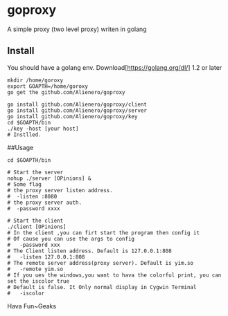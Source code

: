 goproxy
=======
A simple proxy (two level proxy) writen in golang

## Install
You should have a golang env. Download[https://golang.org/dl/] 1.2 or later        
```
mkdir /home/goroxy
export GOAPTH=/home/goroxy
go get the github.com/Alienero/goproxy

go install github.com/Alienero/goproxy/client
go install github.com/Alienero/goproxy/server
go install github.com/Alienero/goproxy/key
cd $GOAPTH/bin
./key -host [your host]
# Instlled.
```
##Usage
```
cd $GOAPTH/bin

# Start the server
nohup ./server [OPinions] &
# Some flag
# the proxy server listen address.
#  -listen :8080
# the proxy server auth.
#  -password xxxx

# Start the client
./client [OPinions] 
# In the client ,you can firt start the program then config it
# Of cause you can use the args to config
#   -password xxx
# The Client listen address. Default is 127.0.0.1:808
#   -listen 127.0.0.1:808
# The remote server address(proxy server). Default is yim.so
#   -remote yim.so
# If you ues the windows,you want to hava the colorful print, you can set the iscolor true
# Default is false. It Only normal display in Cygwin Terminal
#   -iscolor
```
Hava Fun~Geaks
